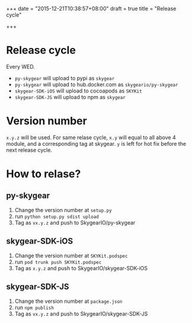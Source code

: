 +++
date = "2015-12-21T10:38:57+08:00"
draft = true
title = "Release cycle"

+++

# Release cycle

Every WED.

- `py-skygear` will upload to pypi as `skygear`
- `py-skygear` will upload to hub.docker.com as `skygeario/py-skygear`
- `skygear-SDK-iOS` will upload to cocoapods as `SKYKit`
- `skygear-SDK-JS` will upload to npm as `skygear`

# Version number

`x.y.z` will be used. For same relase cycle, `x.y` will equal to all above 4 
module, and a corresponding tag at skygear. `y` is left for hot fix before the
next release cycle.

# How to relase?

## py-skygear

1. Change the version number at `setup.py`
2. run `python setup.py sdist upload`
3. Tag as `vx.y.z` and push to SkygearIO/py-skygear

## skygear-SDK-iOS

1. Change the version number at `SKYKit.podspec`
2. run `pod trunk push SKYKit.podspec`
3. Tag as `x.y.z` and push to SkygearIO/skygear-SDK-iOS

## skygear-SDK-JS

1. Change the version number at `package.json`
2. run `npm publish`
3. Tag as `vx.y.z` and push to SkygearIO/skygear-SDK-JS

